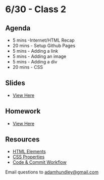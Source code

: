 # 6/30 - Class 2

## Agenda

* 5 mins -Internet/HTML Recap
* 20 mins - Setup Github Pages
* 5 mins - Adding a link
* 5 mins - Adding an image
* 5 mins - Adding a div
* 20 mins - CSS

## Slides
* [View Here](https://www.icloud.com/keynote/0f3wcsNET3Bzx0EiWQd-mONSw#fare%5Fharbor%5Fclass%5Ftwo)

## Homework
* [View Here]()

## Resources

* [HTML Elements](http://www.w3schools.com/tags/ref_byfunc.asp)
* [CSS Properties](http://www.w3schools.com/cssref/default.asp)
* [Code & Commit Workflow](https://github.com/adamhundley/fare_harbor_code_class/blob/master/resources/code_and_commit_workflow.md)

Email questions to adamhundley@gmail.com
